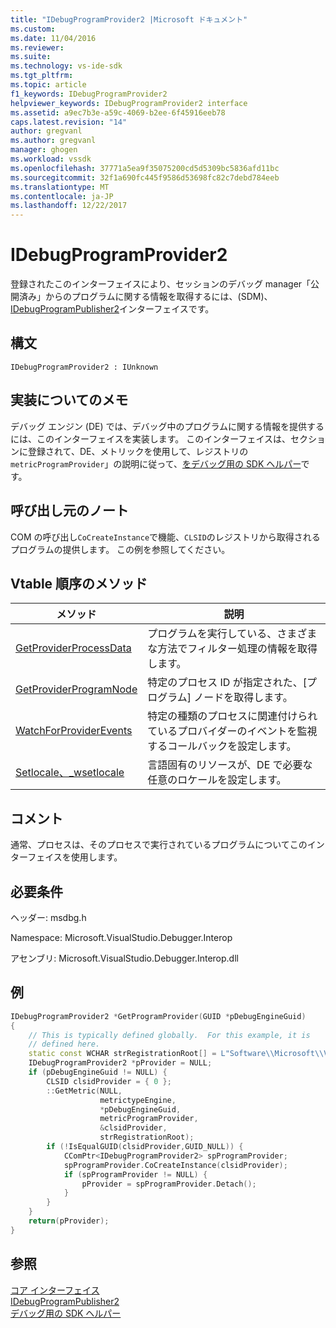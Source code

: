 ```yaml
---
title: "IDebugProgramProvider2 |Microsoft ドキュメント"
ms.custom: 
ms.date: 11/04/2016
ms.reviewer: 
ms.suite: 
ms.technology: vs-ide-sdk
ms.tgt_pltfrm: 
ms.topic: article
f1_keywords: IDebugProgramProvider2
helpviewer_keywords: IDebugProgramProvider2 interface
ms.assetid: a9ec7b3e-a59c-4069-b2ee-6f45916eeb78
caps.latest.revision: "14"
author: gregvanl
ms.author: gregvanl
manager: ghogen
ms.workload: vssdk
ms.openlocfilehash: 37771a5ea9f35075200cd5d5309bc5836afd11bc
ms.sourcegitcommit: 32f1a690fc445f9586d53698fc82c7debd784eeb
ms.translationtype: MT
ms.contentlocale: ja-JP
ms.lasthandoff: 12/22/2017
---
```

# <a name="idebugprogramprovider2"></a>IDebugProgramProvider2
登録されたこのインターフェイスにより、セッションのデバッグ manager「公開済み」からのプログラムに関する情報を取得するには、(SDM)、 [IDebugProgramPublisher2](../../../extensibility/debugger/reference/idebugprogrampublisher2.md)インターフェイスです。  
  
## <a name="syntax"></a>構文  
  
```  
IDebugProgramProvider2 : IUnknown  
```  
  
## <a name="notes-for-implementers"></a>実装についてのメモ  
 デバッグ エンジン (DE) では、デバッグ中のプログラムに関する情報を提供するには、このインターフェイスを実装します。 このインターフェイスは、セクションに登録されて、DE、メトリックを使用して、レジストリの`metricProgramProvider`」の説明に従って、[をデバッグ用の SDK ヘルパー](../../../extensibility/debugger/reference/sdk-helpers-for-debugging.md)です。  
  
## <a name="notes-for-callers"></a>呼び出し元のノート  
 COM の呼び出し`CoCreateInstance`で機能、`CLSID`のレジストリから取得されるプログラムの提供します。 この例を参照してください。  
  
## <a name="methods-in-vtable-order"></a>Vtable 順序のメソッド  
  
|メソッド|説明|  
|------------|-----------------|  
|[GetProviderProcessData](../../../extensibility/debugger/reference/idebugprogramprovider2-getproviderprocessdata.md)|プログラムを実行している、さまざまな方法でフィルター処理の情報を取得します。|  
|[GetProviderProgramNode](../../../extensibility/debugger/reference/idebugprogramprovider2-getproviderprogramnode.md)|特定のプロセス ID が指定された、[プログラム] ノードを取得します。|  
|[WatchForProviderEvents](../../../extensibility/debugger/reference/idebugprogramprovider2-watchforproviderevents.md)|特定の種類のプロセスに関連付けられているプロバイダーのイベントを監視するコールバックを設定します。|  
|[Setlocale、_wsetlocale](../../../extensibility/debugger/reference/idebugprogramprovider2-setlocale.md)|言語固有のリソースが、DE で必要な任意のロケールを設定します。|  
  
## <a name="remarks"></a>コメント  
 通常、プロセスは、そのプロセスで実行されているプログラムについてこのインターフェイスを使用します。  
  
## <a name="requirements"></a>必要条件  
 ヘッダー: msdbg.h  
  
 Namespace: Microsoft.VisualStudio.Debugger.Interop  
  
 アセンブリ: Microsoft.VisualStudio.Debugger.Interop.dll  
  
## <a name="example"></a>例  
  
```cpp  
IDebugProgramProvider2 *GetProgramProvider(GUID *pDebugEngineGuid)  
{  
    // This is typically defined globally.  For this example, it is  
    // defined here.  
    static const WCHAR strRegistrationRoot[] = L"Software\\Microsoft\\VisualStudio\\8.0Exp";  
    IDebugProgramProvider2 *pProvider = NULL;  
    if (pDebugEngineGuid != NULL) {  
        CLSID clsidProvider = { 0 };  
        ::GetMetric(NULL,  
                    metrictypeEngine,  
                    *pDebugEngineGuid,  
                    metricProgramProvider,  
                    &clsidProvider,  
                    strRegistrationRoot);  
        if (!IsEqualGUID(clsidProvider,GUID_NULL)) {  
            CComPtr<IDebugProgramProvider2> spProgramProvider;  
            spProgramProvider.CoCreateInstance(clsidProvider);  
            if (spProgramProvider != NULL) {  
                pProvider = spProgramProvider.Detach();  
            }  
        }  
    }  
    return(pProvider);  
}  
```  
  
## <a name="see-also"></a>参照  
 [コア インターフェイス](../../../extensibility/debugger/reference/core-interfaces.md)   
 [IDebugProgramPublisher2](../../../extensibility/debugger/reference/idebugprogrampublisher2.md)   
 [デバッグ用の SDK ヘルパー](../../../extensibility/debugger/reference/sdk-helpers-for-debugging.md)
